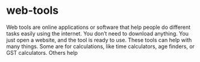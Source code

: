 # web-tools
Web tools are online applications or software that help people do different tasks easily using the internet. You don’t need to download anything. You just open a website, and the tool is ready to use.  These tools can help with many things. Some are for calculations, like time calculators, age finders, or GST calculators. Others help 
